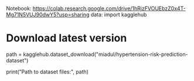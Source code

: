Notebook: 
https://colab.research.google.com/drive/1hRjzFVOUEbzZ0x4T-Mg71N5VUJ90dwY5?usp=sharing
data:
import kagglehub

# Download latest version
path = kagglehub.dataset_download("miadul/hypertension-risk-prediction-dataset")

print("Path to dataset files:", path)
